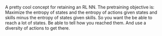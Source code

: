 A pretty cool concept for retaining an RL NN. The pretraining objective is: Maximize the entropy of states and the entropy of actions given states and skills minus the entropy of states given skills. So you want the be able to reach a lot of states. Be able to tell how you reached them. And use a diversity of actions to get there.
